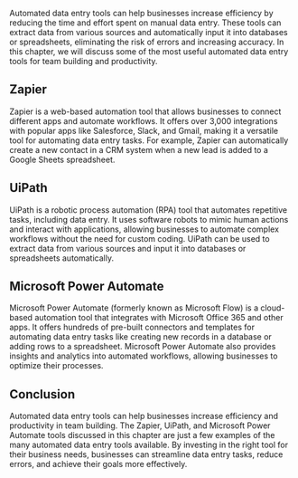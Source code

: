 
Automated data entry tools can help businesses increase efficiency by reducing the time and effort spent on manual data entry. These tools can extract data from various sources and automatically input it into databases or spreadsheets, eliminating the risk of errors and increasing accuracy. In this chapter, we will discuss some of the most useful automated data entry tools for team building and productivity.

Zapier
------

Zapier is a web-based automation tool that allows businesses to connect different apps and automate workflows. It offers over 3,000 integrations with popular apps like Salesforce, Slack, and Gmail, making it a versatile tool for automating data entry tasks. For example, Zapier can automatically create a new contact in a CRM system when a new lead is added to a Google Sheets spreadsheet.

UiPath
------

UiPath is a robotic process automation (RPA) tool that automates repetitive tasks, including data entry. It uses software robots to mimic human actions and interact with applications, allowing businesses to automate complex workflows without the need for custom coding. UiPath can be used to extract data from various sources and input it into databases or spreadsheets automatically.

Microsoft Power Automate
------------------------

Microsoft Power Automate (formerly known as Microsoft Flow) is a cloud-based automation tool that integrates with Microsoft Office 365 and other apps. It offers hundreds of pre-built connectors and templates for automating data entry tasks like creating new records in a database or adding rows to a spreadsheet. Microsoft Power Automate also provides insights and analytics into automated workflows, allowing businesses to optimize their processes.

Conclusion
----------

Automated data entry tools can help businesses increase efficiency and productivity in team building. The Zapier, UiPath, and Microsoft Power Automate tools discussed in this chapter are just a few examples of the many automated data entry tools available. By investing in the right tool for their business needs, businesses can streamline data entry tasks, reduce errors, and achieve their goals more effectively.

